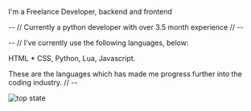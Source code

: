I'm a Freelance Developer, backend and frontend


-- // Currently a python developer with over 3.5 month experience // --

-- // I've currently use the following languages, below:

HTML * CSS,
Python,
Lua,
Javascript.

These are the languages which has made me progress further into the coding industry. // --




![top state](https://github-readme-stats.vercel.app/api?username=tribeic&theme=vision-friendly-dark&show_icons=true)

